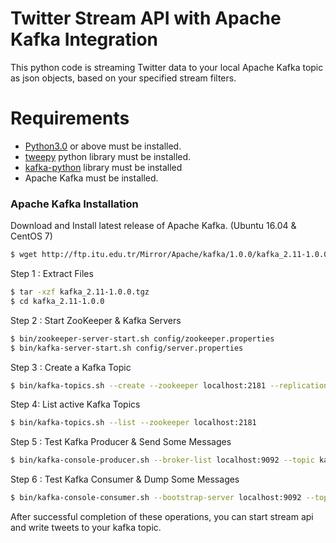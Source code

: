 # Twitter Stream API with Apache Kafka Integration

This python code is streaming Twitter data to your local Apache Kafka topic as json objects, based on your specified stream filters. 

# Requirements
  - [Python3.0](https://www.python.org/) or above must be installed.
  - [tweepy](https://github.com/tweepy/tweepy) python library must be installed.
  - [kafka-python](https://github.com/dpkp/kafka-python) library must be installed
  - Apache Kafka must be installed.

### Apache Kafka Installation

Download and Install latest release of Apache Kafka. (Ubuntu 16.04 & CentOS 7)
```sh
$ wget http://ftp.itu.edu.tr/Mirror/Apache/kafka/1.0.0/kafka_2.11-1.0.0.tgz
```
Step 1 : Extract Files
```sh
$ tar -xzf kafka_2.11-1.0.0.tgz
$ cd kafka_2.11-1.0.0
```

Step 2 : Start ZooKeeper & Kafka Servers
```sh
$ bin/zookeeper-server-start.sh config/zookeeper.properties
$ bin/kafka-server-start.sh config/server.properties
```

Step 3 : Create a Kafka Topic
```sh
$ bin/kafka-topics.sh --create --zookeeper localhost:2181 --replication-factor 1 --partitions 1 --topic kafka-social
```

Step 4: List active Kafka Topics 
```sh
$ bin/kafka-topics.sh --list --zookeeper localhost:2181
```

Step 5 : Test Kafka Producer & Send Some Messages
```sh
$ bin/kafka-console-producer.sh --broker-list localhost:9092 --topic kafka-social
```


Step 6 : Test Kafka Consumer & Dump Some Messages
```sh
$ bin/kafka-console-consumer.sh --bootstrap-server localhost:9092 --topic kafka-social --from-beginning
```
After successful completion of these operations, you can start stream api and write tweets to your kafka topic.
